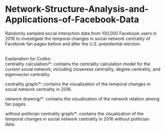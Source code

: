 # Network-Structure-Analysis-and-Applications-of-Facebook-Data

Randomly sampled social interaction data from 100,000 Facebook users in 2016 to investigate the temporal changes in social network centrality of Facebook fan pages before and after the U.S. presidential election.

\
Explanation for Codes:\
centrality calculation/*: contains the centrality calculation model for the current social network, including closeness centrality, degree centrality, and eigenvector centrality.

centrality graph/*: contains the visualization of the temporal changes in social network centrality in 2016.

network drawing/*: contains the visualization of the network relation among fan pages.

without politician centrality graph/*: contains the visualization of the temporal changes in social network centrality in 2016 without politician data.
